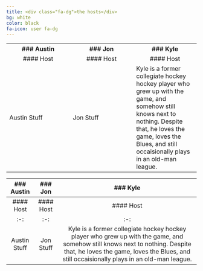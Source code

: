 ```yaml
---
title: <div class="fa-dg">the hosts</div>
bg: white
color: black
fa-icon: user fa-dg
---
```


<table>
  <tr>
  <th style='width: 33%;' markdown="1">### Austin</th>
  <th style='width: 33%;' markdown="1">### Jon</th>
  <th style='width: 33%;' markdown="1">### Kyle</th>
  </tr>
  
  <tr>
  <td style='text-align:center;' markdown="1">#### Host</td>  
  <td style='text-align:center;' markdown="1">#### Host</td>  
  <td style='text-align:center;' markdown="1">#### Host</td>
  </tr>
  
  <tr>
  <td>Austin Stuff</td>
  <td>Jon Stuff</td>
  <td>Kyle is a former collegiate hockey hockey player who grew up with the game, and somehow still knows next to nothing. Despite that, he loves the game, loves the Blues, and still occaisionally plays in an old-man league.</td>
  </tr>
</table>

|### Austin|### Jon|### Kyle|
| :-: | :-: | :-: |
|#### Host|#### Host|#### Host|
| :-: | :-: | :-: |
|Austin Stuff|Jon Stuff|Kyle is a former collegiate hockey hockey player who grew up with the game, and somehow still knows next to nothing. Despite that, he loves the game, loves the Blues, and still occaisionally plays in an old-man league.|
